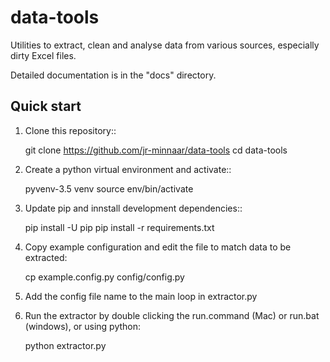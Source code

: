 # data-tools

Utilities to extract, clean and analyse data from various sources, especially dirty Excel files.

Detailed documentation is in the "docs" directory.

## Quick start

1. Clone this repository::

    git clone https://github.com/jr-minnaar/data-tools
    cd data-tools

1. Create a python virtual environment and activate::

    pyvenv-3.5 venv
    source env/bin/activate

2. Update pip and innstall development dependencies::

    pip install -U pip
    pip install -r requirements.txt

3.  Copy example configuration and edit the file to match data to be extracted:

    cp example.config.py config/config.py

4. Add the config file name to the main loop in extractor.py

5. Run the extractor by double clicking the run.command (Mac) or run.bat (windows), or using python:

    python extractor.py

